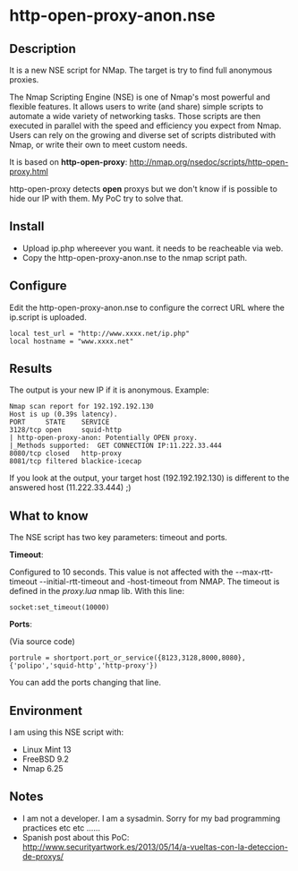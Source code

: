 http-open-proxy-anon.nse
========================

Description
-----------

It is a new NSE script for NMap. The target is try to find full anonymous proxies.

The Nmap Scripting Engine (NSE) is one of Nmap's most powerful and flexible features. It allows users to write (and share) simple scripts to automate a wide variety of networking tasks. Those scripts are then executed in parallel with the speed and efficiency you expect from Nmap. Users can rely on the growing and diverse set of scripts distributed with Nmap, or write their own to meet custom needs.

It is based on **http-open-proxy**: http://nmap.org/nsedoc/scripts/http-open-proxy.html

http-open-proxy detects **open** proxys but we don't know if is possible to hide our IP with them. My PoC try to solve that.


Install
-------

* Upload ip.php whereever you want. it needs to be reacheable via web.
* Copy the http-open-proxy-anon.nse to the nmap script path.


Configure
---------

Edit the http-open-proxy-anon.nse to configure the correct URL where the ip.script is uploaded.

```
local test_url = "http://www.xxxx.net/ip.php"
local hostname = "www.xxxx.net"
```

Results
-------

The output is your new IP if it is anonymous. Example:

```
Nmap scan report for 192.192.192.130
Host is up (0.39s latency).
PORT     STATE    SERVICE
3128/tcp open     squid-http
| http-open-proxy-anon: Potentially OPEN proxy.
|_Methods supported:  GET CONNECTION IP:11.222.33.444
8080/tcp closed   http-proxy
8081/tcp filtered blackice-icecap
```

If you look at the output, your target host (192.192.192.130) is different to the answered host (11.222.33.444) ;)

What to know
------------

The NSE script has two key parameters: timeout and ports.

**Timeout**:

Configured to 10 seconds. This value is not affected with the --max-rtt-timeout  --initial-rtt-timeout  and -host-timeout from NMAP.
The timeout is defined in the *proxy.lua* nmap lib. With this line:

```
socket:set_timeout(10000)
```


**Ports**:

(Via source code)

```
portrule = shortport.port_or_service({8123,3128,8000,8080},{'polipo','squid-http','http-proxy'})
```

You can add the ports changing that line.


Environment
-----------

I am using this NSE script with:

* Linux Mint 13
* FreeBSD 9.2
* Nmap 6.25


Notes
-----

* I am not a developer. I am a sysadmin. Sorry for my bad programming practices etc etc ......
* Spanish post about this PoC: http://www.securityartwork.es/2013/05/14/a-vueltas-con-la-deteccion-de-proxys/
